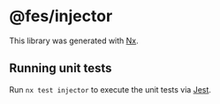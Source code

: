 # @fes/injector

This library was generated with [Nx](https://nx.dev).

## Running unit tests

Run `nx test injector` to execute the unit tests via [Jest](https://jestjs.io).
